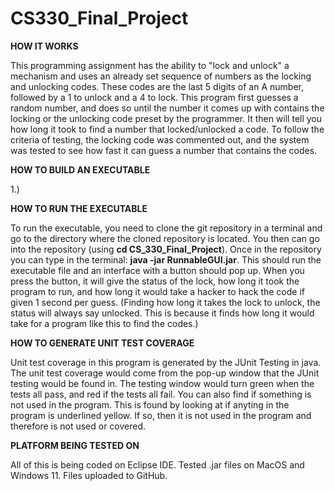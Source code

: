 # CS330_Final_Project

**HOW IT WORKS**

This programming assignment has the ability to "lock and unlock" a mechanism and uses an already set sequence of numbers as the locking and unlocking codes. These codes are the last 5 digits of an A number, followed by a 1 to unlock and a 4 to lock. This program first guesses a random number, and does so until the number it comes up with contains the locking or the unlocking code preset by the programmer. It then will tell you how long it took to find a number that locked/unlocked a code. To follow the criteria of testing, the locking code was commented out, and the system was tested to see how fast it can guess a number that contains the codes.

**HOW TO BUILD AN EXECUTABLE**

1.) 

**HOW TO RUN THE EXECUTABLE**

To run the executable, you need to clone the git repository in a terminal and go to the directory where the cloned repository is located. You then can go into the repository (using **cd CS_330_Final_Project**). Once in the repository you can type in the terminal: **java -jar RunnableGUI.jar**. This should run the executable file and an interface with a button should pop up. When you press the button, it will give the status of the lock, how long it took the program to run, and how long it would take a hacker to hack the code if given 1 second per guess. (Finding how long it takes the lock to unlock, the status will always say unlocked. This is because it finds how long it would take for a program like this to find the codes.)

**HOW TO GENERATE UNIT TEST COVERAGE**

Unit test coverage in this program is generated by the JUnit Testing in java. The unit test coverage would come from the pop-up window that the JUnit testing would be found in. The testing window would turn green when the tests all pass, and red if the tests all fail. You can also find if something is not used in the program. This is found by looking at if anyting in the program is underlined yellow. If so, then it is not used in the program and therefore is not used or covered. 

**PLATFORM BEING TESTED ON**

All of this is being coded on Eclipse IDE.
Tested .jar files on MacOS and Windows 11.
Files uploaded to GitHub.
